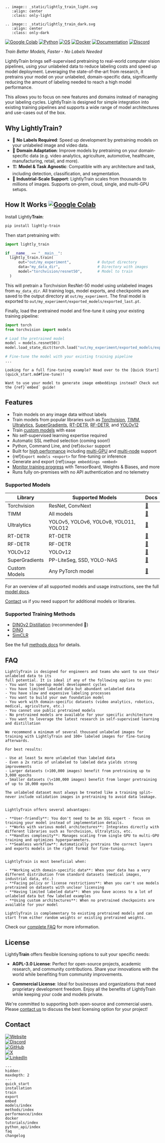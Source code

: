 # <span style="display:none;">LightlyTrain Documentation</span>

```{eval-rst}
.. image:: _static/lightly_train_light.svg
   :align: center
   :class: only-light

.. image:: _static/lightly_train_dark.svg
   :align: center
   :class: only-dark
```

[![Google Colab](https://colab.research.google.com/assets/colab-badge.svg)](https://colab.research.google.com/github/lightly-ai/lightly-train/blob/main/examples/notebooks/quick_start.ipynb)
[![Python](https://img.shields.io/badge/Python-3.8%7C3.9%7C3.10%7C3.11%7C3.12-blue.svg)](https://docs.lightly.ai/train/stable/installation.html)
[![OS](https://img.shields.io/badge/OS-Linux%7CMacOS%7CWindows%20%28soon%21%29-blue.svg)](https://docs.lightly.ai/train/stable/installation.html)
[![Docker](https://img.shields.io/badge/Docker-blue?logo=docker&logoColor=fff)](https://docs.lightly.ai/train/stable/docker.html#)
[![Documentation](https://img.shields.io/badge/Documentation-blue)](https://docs.lightly.ai/train/stable/)
[![Discord](https://img.shields.io/discord/752876370337726585?logo=discord&logoColor=white&label=discord&color=7289da)](https://discord.gg/xvNJW94)

*Train Better Models, Faster - No Labels Needed*

LightlyTrain brings self-supervised pretraining to real-world computer vision pipelines, using
your unlabeled data to reduce labeling costs and speed up model deployment. Leveraging the
state-of-the-art from research, it pretrains your model on your unlabeled, domain-specific
data, significantly reducing the amount of labeling needed to reach a high model performance.

This allows you to focus on new features and domains instead of managing your labeling cycles.
LightlyTrain is designed for simple integration into existing training pipelines and supports
a wide range of model architectures and use-cases out of the box.

## Why Lightly**Train**?

- 💸 **No Labels Required**: Speed up development by pretraining models on your unlabeled image and video data.
- 🔄 **Domain Adaptation**: Improve models by pretraining on your domain-specific data (e.g. video analytics, agriculture, automotive, healthcare, manufacturing, retail, and more).
- 🏗️ **Model & Task Agnostic**: Compatible with any architecture and task, including detection, classification, and segmentation.
- 🚀 **Industrial-Scale Support**: LightlyTrain scales from thousands to millions of images. Supports on-prem, cloud, single, and multi-GPU setups.

## How It Works [![Google Colab](https://colab.research.google.com/assets/colab-badge.svg)](https://colab.research.google.com/github/lightly-ai/lightly-train/blob/main/examples/notebooks/quick_start.ipynb)

Install Lightly**Train**:

```bash
pip install lightly-train
```

Then start pretraining with:

```python
import lightly_train

if __name__ == "__main__":
  lightly_train.train(
      out="out/my_experiment",            # Output directory
      data="my_data_dir",                 # Directory with images
      model="torchvision/resnet50",       # Model to train
  )
```

This will pretrain a Torchvision ResNet-50 model using unlabeled images from `my_data_dir`.
All training logs, model exports, and checkpoints are saved to the output directory
at `out/my_experiment`. The final model is exported to `out/my_experiment/exported_models/exported_last.pt`.

Finally, load the pretrained model and fine-tune it using your existing training pipeline:

```python
import torch
from torchvision import models

# Load the pretrained model
model = models.resnet50()
model.load_state_dict(torch.load("out/my_experiment/exported_models/exported_last.pt"))

# Fine-tune the model with your existing training pipeline
...
```

```{seealso}
Looking for a full fine-tuning example? Head over to the [Quick Start](quick_start.md#fine-tune)!
```

```{seealso}
Want to use your model to generate image embeddings instead? Check out the {ref}`embed` guide!
```

## Features

- Train models on any image data without labels
- Train models from popular libraries such as [Torchvision](#models-torchvision),
  [TIMM](#models-timm), [Ultralytics](#models-ultralytics), [SuperGradients](#models-supergradients),
  [RT-DETR](#models-rtdetr), [RF-DETR](#models-rfdetr), and [YOLOv12](#models-yolov12)
- Train [custom models](#custom-models) with ease
- No self-supervised learning expertise required
- Automatic SSL method selection (coming soon!)
- Python, Command Line, and {ref}`docker` support
- Built for [high performance](#performance) including [multi-GPU](#multi-gpu) and [multi-node](#multi-node) support
- {ref}`Export models <export>` for fine-tuning or inference
- Generate and export {ref}`image embeddings <embed>`
- [Monitor training progress](#logging) with TensorBoard, Weights & Biases, and more
- Runs fully on-premises with no API authentication and no telemetry

### Supported Models

| Library | Supported Models | Docs |
|------------------|----------------------------------------|------|
| Torchvision | ResNet, ConvNext | [🔗](#models-torchvision) |
| TIMM | All models | [🔗](#models-timm) |
| Ultralytics | YOLOv5, YOLOv6, YOLOv8, YOLO11, YOLO12 | [🔗](#models-ultralytics) |
| RT-DETR | RT-DETR | [🔗](#models-rtdetr) |
| RF-DETR | RF-DETR | [🔗](#models-rfdetr) |
| YOLOv12 | YOLOv12 | [🔗](#models-yolov12) |
| SuperGradients | PP-LiteSeg, SSD, YOLO-NAS | [🔗](#models-supergradients) |
| Custom Models | Any PyTorch model | [🔗](#custom-models) |

For an overview of all supported models and usage instructions, see the full [model docs](#models-supported-libraries).

[Contact](#contact) us if you need support for additional models or libraries.

### Supported Training Methods

- [DINOv2 Distillation](#methods-distillation) (recommended 🚀)
- [DINO](#methods-dino)
- [SimCLR](#methods-simclr)

See the full [methods docs](#methods) for details.

## FAQ

```{dropdown} Who is LightlyTrain for?
LightlyTrain is designed for engineers and teams who want to use their unlabeled data to its
full potential. It is ideal if any of the following applies to you:
- You want to speedup model development cycles
- You have limited labeled data but abundant unlabeled data
- You have slow and expensive labeling processes
- You want to build your own foundation model
- You work with domain-specific datasets (video analytics, robotics, medical, agriculture, etc.)
- You cannot use public pretrained models
- No pretrained models are available for your specific architecture
- You want to leverage the latest research in self-supervised learning and distillation
```

```{dropdown} How much data do I need?
We recommend a minimum of several thousand unlabeled images for training with LightlyTrain and 100+ labeled images for fine-tuning afterwards.

For best results:

- Use at least 5x more unlabeled than labeled data
- Even a 2x ratio of unlabeled to labeled data yields strong improvements
- Larger datasets (>100,000 images) benefit from pretraining up to 3,000 epochs
- Smaller datasets (\<100,000 images) benefit from longer pretraining of up to 10,000 epochs

The unlabeled dataset must always be treated like a training split—never include validation images in pretraining to avoid data leakage.
```

```{dropdown} What's the difference between LightlyTrain and other self-supervised learning implementations?

LightlyTrain offers several advantages:

- **User-friendly**: You don't need to be an SSL expert - focus on training your model instead of implementation details.
- **Works with various model architectures**: Integrates directly with different libraries such as Torchvision, Ultralytics, etc.
- **Handles complexity**: Manages scaling from single GPU to multi-GPU training and optimizes hyperparameters.
- **Seamless workflow**: Automatically pretrains the correct layers and exports models in the right format for fine-tuning.
```

```{dropdown} Why should I use LightlyTrain instead of other already pretrained models?

LightlyTrain is most beneficial when:

- **Working with domain-specific data**: When your data has a very different distribution from standard datasets (medical images, industrial data, etc.)
- **Facing policy or license restrictions**: When you can't use models pretrained on datasets with unclear licensing
- **Having limited labeled data**: When you have access to a lot of unlabeled data but few labeled examples
- **Using custom architectures**: When no pretrained checkpoints are available for your model

LightlyTrain is complementary to existing pretrained models and can start from either random weights or existing pretrained weights.
```

Check our [complete FAQ](#faq) for more information.

## License

Lightly**Train** offers flexible licensing options to suit your specific needs:

- **AGPL-3.0 License**: Perfect for open-source projects, academic research, and community contributions.
  Share your innovations with the world while benefiting from community improvements.

- **Commercial License**: Ideal for businesses and organizations that need proprietary development freedom.
  Enjoy all the benefits of LightlyTrain while keeping your code and models private.

We're committed to supporting both open-source and commercial users.
Please [contact us](https://www.lightly.ai/contact) to discuss the best licensing option for your project!

## Contact

[![Website](https://img.shields.io/badge/Website-lightly.ai-blue?style=for-the-badge&logo=safari&logoColor=white)](https://www.lightly.ai/contact) <br>
[![Discord](https://img.shields.io/discord/752876370337726585?style=for-the-badge&logo=discord&logoColor=white&label=discord&color=7289da)](https://discord.gg/xvNJW94) <br>
[![GitHub](https://img.shields.io/badge/GitHub-lightly--ai-black?style=for-the-badge&logo=github&logoColor=white)](https://github.com/lightly-ai/lightly-train) <br>
[![X](https://img.shields.io/badge/X-lightlyai-black?style=for-the-badge&logo=x&logoColor=white)](https://x.com/lightlyai) <br>
[![LinkedIn](https://img.shields.io/badge/LinkedIn-lightly--tech-blue?style=for-the-badge&logo=linkedin&logoColor=white)](https://www.linkedin.com/company/lightly-tech)

```{toctree}
---
hidden:
maxdepth: 2
---
quick_start
installation
train
export
embed
models/index
methods/index
performance/index
docker
tutorials/index
python_api/index
faq
changelog
```
